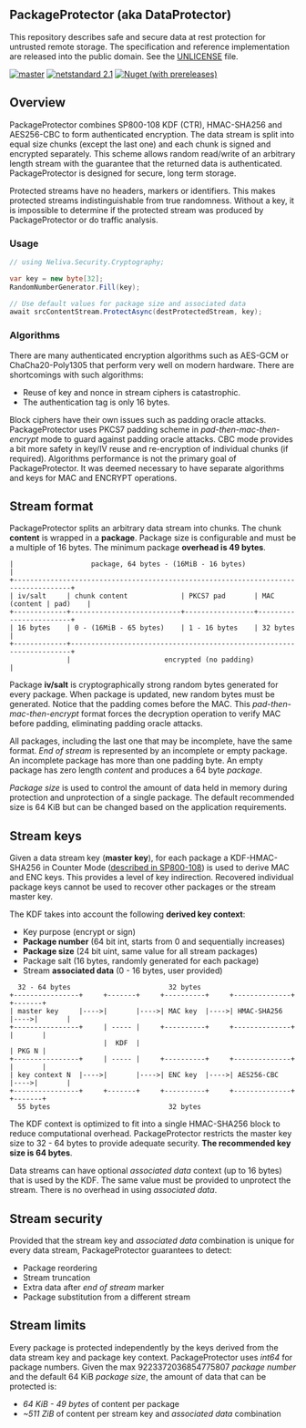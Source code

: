 ## PackageProtector (aka DataProtector)

This repository describes safe and secure data at rest protection for untrusted remote storage. The specification and reference implementation are released into the public domain. See the [UNLICENSE](UNLICENSE.md) file.

[![master](https://github.com/neliva/Neliva.Security.Cryptography.PackageProtector/workflows/master/badge.svg)](https://github.com/neliva/Neliva.Security.Cryptography.PackageProtector/actions?query=workflow%3Amaster)
[![netstandard 2.1](https://img.shields.io/badge/netstandard-2.1-green)](https://docs.microsoft.com/en-us/dotnet/standard/net-standard)
[![Nuget (with prereleases)](https://img.shields.io/nuget/vpre/Neliva.Security.Cryptography.PackageProtector)](https://www.nuget.org/packages/Neliva.Security.Cryptography.PackageProtector)

## Overview

PackageProtector combines SP800-108 KDF (CTR), HMAC-SHA256 and AES256-CBC to form authenticated encryption. The data stream is split into equal size chunks (except the last one) and each chunk is signed and encrypted separately. This scheme allows random read/write of an arbitrary length stream with the guarantee that the returned data is authenticated. PackageProtector is designed for secure, long term storage.

Protected streams have no headers, markers or identifiers. This makes protected streams indistinguishable from true randomness. Without a key, it is impossible to determine if the protected stream was produced by PackageProtector or do traffic analysis.

### Usage
```C#
// using Neliva.Security.Cryptography;

var key = new byte[32];
RandomNumberGenerator.Fill(key);

// Use default values for package size and associated data
await srcContentStream.ProtectAsync(destProtectedStream, key);
```

### Algorithms

There are many authenticated encryption algorithms such as AES-GCM or ChaCha20-Poly1305 that perform very well on modern hardware. There are shortcomings with such algorithms:
* Reuse of key and nonce in stream ciphers is catastrophic.
* The authentication tag is only 16 bytes.

Block ciphers have their own issues such as padding oracle attacks. PackageProtector uses PKCS7 padding scheme in *pad-then-mac-then-encrypt* mode to guard against padding oracle attacks. CBC mode provides a bit more safety in key/IV reuse and re-encryption of individual chunks (if required). Algorithms performance is not the primary goal of PackageProtector. It was deemed necessary to have separate algorithms and keys for MAC and ENCRYPT operations.

## Stream format

PackageProtector splits an arbitrary data stream into chunks. The chunk **content** is wrapped in a **package**. Package size is configurable and must be a multiple of 16 bytes. The minimum package **overhead is 49 bytes**.

```
|                   package, 64 bytes - (16MiB - 16 bytes)                           |
+------------------------------------------------------------------------------------+
| iv/salt     | chunk content             | PKCS7 pad       | MAC (content | pad)    |
+-------------+---------------------------+-----------------+------------------------+
| 16 bytes    | 0 - (16MiB - 65 bytes)    | 1 - 16 bytes    | 32 bytes               |
+-------------+----------------------------------------------------------------------+
              |                       encrypted (no padding)                         |
```
Package **iv/salt** is cryptographically strong random bytes generated for every package. When package is updated, new random bytes must be generated. Notice that the padding comes before the MAC. This *pad-then-mac-then-encrypt* format forces the decryption operation to verify MAC before padding, eliminating padding oracle attacks.

All packages, including the last one that may be incomplete, have the same format. *End of stream* is represented by an incomplete or empty package. An incomplete package has more than one padding byte. An empty package has zero length *content* and produces a 64 byte *package*.

*Package size* is used to control the amount of data held in memory during protection and unprotection of a single package. The default recommended size is 64 KiB but can be changed based on the application requirements.

## Stream keys

Given a data stream key (**master key**), for each package a KDF-HMAC-SHA256 in Counter Mode ([described in SP800-108](https://nvlpubs.nist.gov/nistpubs/Legacy/SP/nistspecialpublication800-108.pdf)) is used to derive MAC and ENC keys. This provides a level of key indirection. Recovered individual package keys cannot be used to recover other packages or the stream master key.

The KDF takes into account the following **derived key context**:
* Key purpose (encrypt or sign)
* **Package number** (64 bit int, starts from 0 and sequentially increases)
* **Package size** (24 bit uint, same value for all stream packages)
* Package salt (16 bytes, randomly generated for each package)
* Stream **associated data** (0 - 16 bytes, user provided)

```
  32 - 64 bytes                        32 bytes
+----------------+     +-------+     +----------+     +--------------+     +-------+
| master key     |---->|       |---->| MAC key  |---->| HMAC-SHA256  |---->|       |
+----------------+     | ----- |     +----------+     +--------------+     |       |
                       |  KDF  |                                           | PKG N |
+----------------+     | ----- |     +----------+     +--------------+     |       |
| key context N  |---->|       |---->| ENC key  |---->| AES256-CBC   |---->|       |
+----------------+     +-------+     +----------+     +--------------+     +-------+
  55 bytes                             32 bytes
```

The KDF context is optimized to fit into a single HMAC-SHA256 block to reduce computational overhead. PackageProtector restricts the master key size to 32 - 64 bytes to provide adequate security. **The recommended key size is 64 bytes**. 

Data streams can have optional *associated data* context (up to 16 bytes) that is used by the KDF. The same value must be provided to unprotect the stream. There is no overhead in using *associated data*.

## Stream security
Provided that the stream key and *associated data* combination is unique for every data stream, PackageProtector guarantees to detect:
* Package reordering
* Stream truncation
* Extra data after *end of stream* marker
* Package substitution from a different stream

## Stream limits
Every package is protected independently by the keys derived from the data stream key and package key context. PackageProtector uses *int64* for package numbers. Given the max 9223372036854775807 *package number* and the default 64 KiB *package size*, the amount of data that can be protected is:
* *64 KiB - 49 bytes* of content per package
* *~511 ZiB* of content per stream key and *associated data* combination
